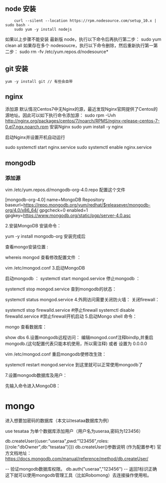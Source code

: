 ## node 安装 
```
    curl --silent --location https://rpm.nodesource.com/setup_10.x | sudo bash -
    sudo yum -y install nodejs
```
如果以上步骤不能安装 最新版 node，执行以下命令后再执行第二步：
sudo yum clean all
如果存在多个 nodesoucre，执行以下命令删除，然后重新执行第一第二步：
sudo rm -fv /etc/yum.repos.d/nodesource*

## git 安装

```
yum -y install git // 有些会自带
```

## nginx
添加源 默认情况Centos7中无Nginx的源，最近发现Nginx官网提供了Centos的源地址。因此可以如下执行命令添加源：
sudo rpm -Uvh http://nginx.org/packages/centos/7/noarch/RPMS/nginx-release-centos-7-0.el7.ngx.noarch.rpm
安装Nginx
sudo yum install -y nginx

启动Nginx并设置开机自动运行

sudo systemctl start nginx.service
sudo systemctl enable nginx.service



## mongodb
### 添加源
vim /etc/yum.repos.d/mongodb-org-4.0.repo
配置这个文件

[mongodb-org-4.0]
name=MongoDB Repository
baseurl=https://repo.mongodb.org/yum/redhat/$releasever/mongodb-org/4.0/x86_64/
gpgcheck=0
enabled=1
gpgkey=https://www.mongodb.org/static/pgp/server-4.0.asc


2.安装MongoDB
安装命令：

yum -y install mongodb-org
安装完成后

查看mongo安装位置 :

whereis mongod
查看修改配置文件 ：

vim /etc/mongod.conf
3.启动MongoDB 
 
启动mongodb ：
systemctl start mongod.service
停止mongodb ：

systemctl stop mongod.service
查到mongodb的状态：

systemctl status mongod.service
4.外网访问需要关闭防火墙：
关闭firewall：

systemctl stop firewalld.service #停止firewall
systemctl disable firewalld.service #禁止firewall开机启动
5.启动Mongo shell
命令：

mongo
查看数据库：

show dbs
6.设置mongodb远程访问：
编辑mongod.conf注释bindIp,并重启mongodb.(这句配置代表只能本机使用，所以需注释) 或者 设置为 0.0.0.0

vim /etc/mongod.conf
重启mongodb使修改生效：

systemctl restart mongod.service
到这里就可以正常使用mongodb了

7.设置mongodb数据库及用户：

先输入命令进入MongoDB：

# mongo
进入想要加密码的数据库（本文以tesataa数据库为例）

use tesataa
为单个数据库添加用户（用户名为useraa,密码为123456）

db.createUser({user:"useraa",pwd:"123456",roles:[{role:"dbOwner",db:"tesataa"}]})
db.createUser()参数说明 (作为配置参考)
官方文档地址：https://docs.mongodb.com/manual/reference/method/db.createUser/

-- 验证mongodb数据库权限。
db.auth("useraa","123456") 
-- 返回1标识正确
这下就可以使用mongodb管理工具（比如Robomong）去连接操作使用啦。